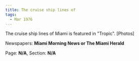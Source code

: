 ```yaml
---  
title: The cruise ship lines of  
tags:  
  - Mar 1976  
---  
```

  
The cruise ship lines of Miami is featured in "Tropic". [Photos]  
  
Newspapers: **Miami Morning News or The Miami Herald**  
  
Page: **N/A**, Section: **N/A** 
